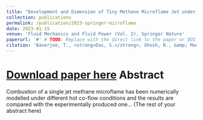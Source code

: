 ```yaml
---
title: "Development and Dimension of Tiny Methane Microflame Jet under Hot Air and Hot Oxygen Co-flow Condition"
collection: publications
permalink: /publication/2023-springer-microflame
date: 2023-01-15
venue: 'Fluid Mechanics and Fluid Power (Vol. 2), Springer Nature'
paperurl: '#' # TODO: Replace with the direct link to the paper or DOI
citation: 'Banerjee, T., <strong>Das, S.</strong>, Ghosh, R., &amp; Mondal, N. (2023). &quot;Development and Dimension of Tiny Methane Microflame Jet under Hot Air and Hot Oxygen Co-flow Condition.&quot; <i>Fluid Mechanics and Fluid Power (Vol. 2)</i>, 233-238.'
---
```


[Download paper here](#) **Abstract**
======
Combustion of a single jet methane microflame has been numerically modelled under different hot co-flow conditions and the results are compared with the experimentally produced one... (The rest of your abstract here)
